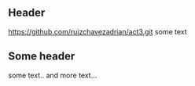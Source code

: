## Header
https://github.com/ruizchavezadrian/act3.git 
some text

## Some header

some text.. 
and more text... 


